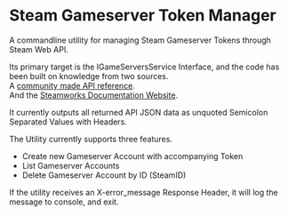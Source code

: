 # Steam Gameserver Token Manager

A commandline utility for managing Steam Gameserver Tokens through Steam Web API.

Its primary target is the IGameServersService Interface, and the code has been built on knowledge from two sources.  
A [community made API reference](http://steamwebapi.azurewebsites.net/).  
And the [Steamworks Documentation Website](https://partner.steamgames.com/doc/webapi/IGameServersService).

It currently outputs all returned API JSON data as unquoted Semicolon Separated Values with Headers.

The Utility currently supports three features.

* Create new Gameserver Account with accompanying Token
* List Gameserver Accounts
* Delete Gameserver Account by ID (SteamID)

If the utility receives an X-error_message Response Header, it will log the message to console, and exit.
